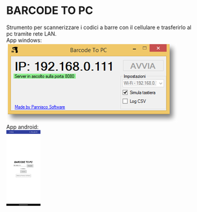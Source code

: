 # BARCODE TO PC
Strumento per scannerizzare i codici a barre con il cellulare e trasferirlo al pc tramite rete LAN.
<br>
App windows:
<br>
![windows](https://github.com/pannisco/barcodetopc/blob/main/output-onlinepngtools.png?raw=true)
<br>
App android:
<br>
<img src="https://github.com/pannisco/barcodetopc/blob/main/Screenshot_20250713-212829.png?raw=true" width="90">
